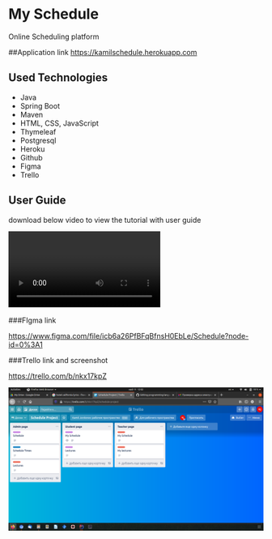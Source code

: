 # My Schedule

Online Scheduling platform

##Application link
https://kamilschedule.herokuapp.com


## Used Technologies

* Java
* Spring Boot
* Maven
* HTML, CSS, JavaScript
* Thymeleaf
* Postgresql
* Heroku
* Github
* Figma
* Trello

## User Guide

download below video to view the tutorial with user guide

![Kazam_screencast_00000.mp4](Kazam_screencast_00000.mp4)

###FIgma link

https://www.figma.com/file/icb6a26PfBFqBfnsH0EbLe/Schedule?node-id=0%3A1

###Trello link and screenshot


https://trello.com/b/nkx17kpZ

![1.png](1.png)
